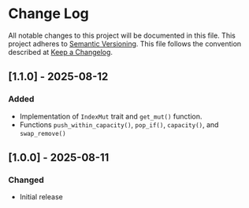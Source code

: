 # Change Log

All notable changes to this project will be documented in this file.
This project adheres to [Semantic Versioning](http://semver.org/).
This file follows the convention described at
[Keep a Changelog](http://keepachangelog.com/en/1.0.0/).

## [1.1.0] - 2025-08-12
### Added
- Implementation of `IndexMut` trait and `get_mut()` function.
- Functions `push_within_capacity()`, `pop_if()`, `capacity()`, and `swap_remove()`

## [1.0.0] - 2025-08-11
### Changed
- Initial release

